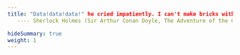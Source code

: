 ```yaml
---
title: "Data!data!data!" he cried impatiently. I can't make bricks without clay."
   ---- Sherlock Holmes (Sir Arthur Conan Doyle, The Adventure of the Copper Beeches)

hideSummary: true
weight: 1
---
```

